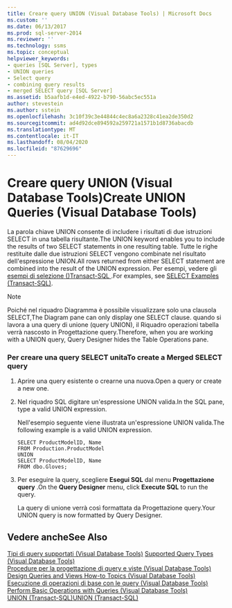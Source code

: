 ```yaml
---
title: Creare query UNION (Visual Database Tools) | Microsoft Docs
ms.custom: ''
ms.date: 06/13/2017
ms.prod: sql-server-2014
ms.reviewer: ''
ms.technology: ssms
ms.topic: conceptual
helpviewer_keywords:
- queries [SQL Server], types
- UNION queries
- Select query
- combining query results
- merged SELECT query [SQL Server]
ms.assetid: b5aafb1d-e4ed-4922-b790-56abc5ec551a
author: stevestein
ms.author: sstein
ms.openlocfilehash: 3c10f39c3e44844c4ec8a6a2328c41ea2de350d2
ms.sourcegitcommit: ad4d92dce894592a259721a1571b1d8736abacdb
ms.translationtype: MT
ms.contentlocale: it-IT
ms.lasthandoff: 08/04/2020
ms.locfileid: "87629696"
---
```

# <a name="create-union-queries-visual-database-tools"></a><span data-ttu-id="711b8-102">Creare query UNION (Visual Database Tools)</span><span class="sxs-lookup"><span data-stu-id="711b8-102">Create UNION Queries (Visual Database Tools)</span></span>
  <span data-ttu-id="711b8-103">La parola chiave UNION consente di includere i risultati di due istruzioni SELECT in una tabella risultante.</span><span class="sxs-lookup"><span data-stu-id="711b8-103">The UNION keyword enables you to include the results of two SELECT statements in one resulting table.</span></span> <span data-ttu-id="711b8-104">Tutte le righe restituite dalle due istruzioni SELECT vengono combinate nel risultato dell'espressione UNION.</span><span class="sxs-lookup"><span data-stu-id="711b8-104">All rows returned from either SELECT statement are combined into the result of the UNION expression.</span></span> <span data-ttu-id="711b8-105">Per esempi, vedere gli [esempi di selezione &#40;&#41;Transact-SQL ](/sql/t-sql/queries/select-examples-transact-sql).</span><span class="sxs-lookup"><span data-stu-id="711b8-105">For examples, see [SELECT Examples &#40;Transact-SQL&#41;](/sql/t-sql/queries/select-examples-transact-sql).</span></span>  
  
> [!NOTE]  
>  <span data-ttu-id="711b8-106">Poiché nel riquadro Diagramma è possibile visualizzare solo una clausola SELECT,</span><span class="sxs-lookup"><span data-stu-id="711b8-106">The Diagram pane can only display one SELECT clause.</span></span> <span data-ttu-id="711b8-107">quando si lavora a una query di unione (query UNION), il Riquadro operazioni tabella verrà nascosto in Progettazione query.</span><span class="sxs-lookup"><span data-stu-id="711b8-107">Therefore, when you are working with a UNION query, Query Designer hides the Table Operations pane.</span></span>  
  
### <a name="to-create-a-merged-select-query"></a><span data-ttu-id="711b8-108">Per creare una query SELECT unita</span><span class="sxs-lookup"><span data-stu-id="711b8-108">To create a Merged SELECT query</span></span>  
  
1.  <span data-ttu-id="711b8-109">Aprire una query esistente o crearne una nuova.</span><span class="sxs-lookup"><span data-stu-id="711b8-109">Open a query or create a new one.</span></span>  
  
2.  <span data-ttu-id="711b8-110">Nel riquadro SQL digitare un'espressione UNION valida.</span><span class="sxs-lookup"><span data-stu-id="711b8-110">In the SQL pane, type a valid UNION expression.</span></span>  
  
     <span data-ttu-id="711b8-111">Nell'esempio seguente viene illustrata un'espressione UNION valida.</span><span class="sxs-lookup"><span data-stu-id="711b8-111">The following example is a valid UNION expression.</span></span>  
  
    ```  
    SELECT ProductModelID, Name  
    FROM Production.ProductModel  
    UNION  
    SELECT ProductModelID, Name   
    FROM dbo.Gloves;  
    ```  
  
3.  <span data-ttu-id="711b8-112">Per eseguire la query, scegliere **Esegui SQL** dal menu **Progettazione query** .</span><span class="sxs-lookup"><span data-stu-id="711b8-112">On the **Query Designer** menu, click **Execute SQL** to run the query.</span></span>  
  
     <span data-ttu-id="711b8-113">La query di unione verrà così formattata da Progettazione query.</span><span class="sxs-lookup"><span data-stu-id="711b8-113">Your UNION query is now formatted by Query Designer.</span></span>  
  
## <a name="see-also"></a><span data-ttu-id="711b8-114">Vedere anche</span><span class="sxs-lookup"><span data-stu-id="711b8-114">See Also</span></span>  
 <span data-ttu-id="711b8-115">[Tipi di query supportati &#40;Visual Database Tools&#41;](visual-database-tools.md) </span><span class="sxs-lookup"><span data-stu-id="711b8-115">[Supported Query Types &#40;Visual Database Tools&#41;](visual-database-tools.md) </span></span>  
 <span data-ttu-id="711b8-116">[Procedure per la progettazione di query e viste &#40;Visual Database Tools&#41;](design-queries-and-views-how-to-topics-visual-database-tools.md) </span><span class="sxs-lookup"><span data-stu-id="711b8-116">[Design Queries and Views How-to Topics &#40;Visual Database Tools&#41;](design-queries-and-views-how-to-topics-visual-database-tools.md) </span></span>  
 <span data-ttu-id="711b8-117">[Esecuzione di operazioni di base con le query &#40;Visual Database Tools&#41;](perform-basic-operations-with-queries-visual-database-tools.md) </span><span class="sxs-lookup"><span data-stu-id="711b8-117">[Perform Basic Operations with Queries &#40;Visual Database Tools&#41;](perform-basic-operations-with-queries-visual-database-tools.md) </span></span>  
 [<span data-ttu-id="711b8-118">UNION &#40;Transact-SQL&#41;</span><span class="sxs-lookup"><span data-stu-id="711b8-118">UNION &#40;Transact-SQL&#41;</span></span>](/sql/t-sql/language-elements/set-operators-union-transact-sql)  
  
  
